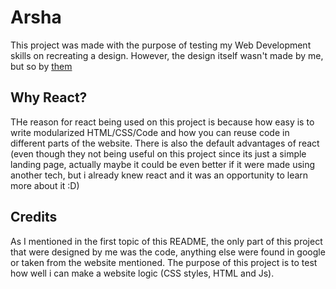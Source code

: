 # Arsha
This project was made with the purpose of testing my Web Development skills on recreating a design. However, the design itself wasn't made by me, but so by <a href="https://bootstrapmade.com/arsha-free-bootstrap-html-template-corporate/#download-template">them</a>

## Why React?
THe reason for react being used on this project is because how easy is to write modularized HTML/CSS/Code and how you can reuse code in different parts of the website. There is also the default advantages of react (even though they not being useful on this project since its just a simple landing page, actually maybe it could be even better if it were made using another tech, but i already knew react and it was an opportunity to learn more about it :D)

## Credits
As I mentioned in the first topic of this README, the only part of this project that were designed by me was the code, anything else were found in google or taken from the website mentioned. The purpose of this project is to test how well i can make a website logic (CSS styles, HTML and Js).

